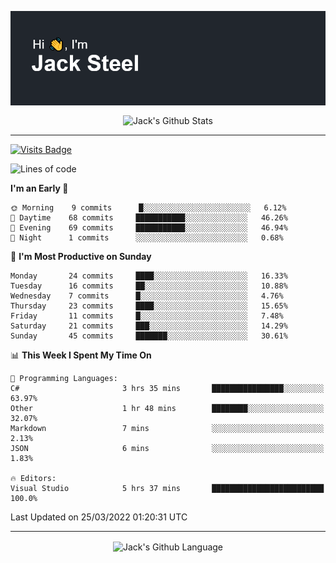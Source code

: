 <p align="center">
  <img align="center" src="https://github.com/JackSteel97/JackSteel97/blob/main/header.png?raw=true" alt="Hi, I'm Jack Steel" /> 
 </p>
<p align="center">
 <img align="center" src="https://github-readme-stats.vercel.app/api?username=jacksteel97&show_icons=true&count_private=true&theme=dracula" alt="Jack's Github Stats" /> 
</p>

<hr/>

[![Visits Badge](https://badges.pufler.dev/visits/JackSteel97/JackSteel97?color=blue&label=Profile%20Visits)](https://github.com/JackSteel97)
<!--START_SECTION:waka-->
![Lines of code](https://img.shields.io/badge/From%20Hello%20World%20I%27ve%20Written-907%20Thousand%20lines%20of%20code-blue)

**I'm an Early 🐤** 

```text
🌞 Morning    9 commits      █░░░░░░░░░░░░░░░░░░░░░░░░   6.12% 
🌆 Daytime    68 commits     ███████████░░░░░░░░░░░░░░   46.26% 
🌃 Evening    69 commits     ███████████░░░░░░░░░░░░░░   46.94% 
🌙 Night      1 commits      ░░░░░░░░░░░░░░░░░░░░░░░░░   0.68%

```
📅 **I'm Most Productive on Sunday** 

```text
Monday       24 commits     ████░░░░░░░░░░░░░░░░░░░░░   16.33% 
Tuesday      16 commits     ██░░░░░░░░░░░░░░░░░░░░░░░   10.88% 
Wednesday    7 commits      █░░░░░░░░░░░░░░░░░░░░░░░░   4.76% 
Thursday     23 commits     ████░░░░░░░░░░░░░░░░░░░░░   15.65% 
Friday       11 commits     █░░░░░░░░░░░░░░░░░░░░░░░░   7.48% 
Saturday     21 commits     ███░░░░░░░░░░░░░░░░░░░░░░   14.29% 
Sunday       45 commits     ███████░░░░░░░░░░░░░░░░░░   30.61%

```


📊 **This Week I Spent My Time On** 

```text
💬 Programming Languages: 
C#                       3 hrs 35 mins       ████████████████░░░░░░░░░   63.97% 
Other                    1 hr 48 mins        ████████░░░░░░░░░░░░░░░░░   32.07% 
Markdown                 7 mins              ░░░░░░░░░░░░░░░░░░░░░░░░░   2.13% 
JSON                     6 mins              ░░░░░░░░░░░░░░░░░░░░░░░░░   1.83%

🔥 Editors: 
Visual Studio            5 hrs 37 mins       █████████████████████████   100.0%

```


 Last Updated on 25/03/2022 01:20:31 UTC
<!--END_SECTION:waka-->

<hr/>

<p align="center">
    <img align="center" src="https://github-readme-stats.vercel.app/api/top-langs/?username=jacksteel97&langs_count=10&layout=compact&theme=dracula" alt="Jack's Github Language" /> 
</p>
